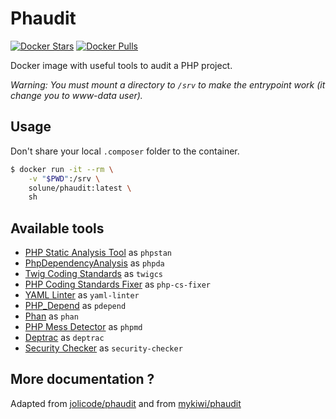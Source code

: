 # Phaudit

[![Docker Stars](https://img.shields.io/docker/stars/solune/phaudit.svg?style=flat)](https://hub.docker.com/r/solune/phaudit/)
[![Docker Pulls](https://img.shields.io/docker/pulls/solune/phaudit.svg?style=flat)](https://hub.docker.com/r/solune/phaudit/)

Docker image with useful tools to audit a PHP project.

*Warning: You must mount a directory to `/srv` to make the entrypoint work (it change you to www-data user).*

## Usage

Don't share your local `.composer` folder to the container.

```bash
$ docker run -it --rm \
    -v "$PWD":/srv \
    solune/phaudit:latest \
    sh
```

## Available tools

- [PHP Static Analysis Tool](https://github.com/phpstan/phpstan) as `phpstan`
- [PhpDependencyAnalysis](https://github.com/mamuz/PhpDependencyAnalysis) as `phpda`
- [Twig Coding Standards](https://github.com/friendsoftwig/twigcs) as `twigcs`
- [PHP Coding Standards Fixer](https://github.com/FriendsOfPHP/PHP-CS-Fixer) as `php-cs-fixer`
- [YAML Linter](https://github.com/HeahDude/yaml-linter) as `yaml-linter`
- [PHP_Depend](https://github.com/pdepend/pdepend) as `pdepend`
- [Phan](https://github.com/phan/phan) as `phan`
- [PHP Mess Detector](https://github.com/phpmd/phpmd) as `phpmd`
- [Deptrac](https://github.com/sensiolabs-de/deptrac) as `deptrac`
- [Security Checker](https://github.com/sensiolabs/security-checker) as `security-checker`

## More documentation ?

Adapted from [jolicode/phaudit](https://hub.docker.com/r/jolicode/phaudit/)
and from [mykiwi/phaudit](https://hub.docker.com/r/mykiwi/phaudit/)
